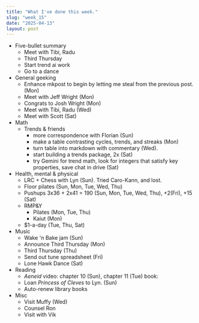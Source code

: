```yaml
---
title: "What I've done this week."
slug: "week_15"
date: "2025-04-13"
layout: post
---
```


* Five-bullet summary
    - Meet with Tibi, Radu
    - Third Thursday
    - Start trend ai work
    - Go to a dance
* General geeking
    - Enhance mkpost to begin by letting me steal from the previous post. (Mon)
    - Meet with Jeff Wright (Mon)
    - Congrats to Josh Wright (Mon)
    - Meet with Tibi, Radu (Wed)
    - Meet with Scott (Sat)
* Math
    - Trends & friends
        - more correspondence with Florian (Sun)
        - make a table contrasting cycles, trends, and streaks (Mon)
        - turn table into markdown with commentary (Wed).
        - start building a trends package, 2x (Sat)
        - try Gemini for trend math, look for integers that satisfy key properties, save chat in drive (Sat)
* Health, mental & physical
    - LRC + Chess with Lyn (Sun). Tried Caro-Kann, and lost.
    - Floor pilates (Sun, Mon, Tue, Wed, Thu)
    - Pushups 3x36 + 2x41 = 190 (Sun, Mon, Tue, Wed, Thu), +2(Fri), +15 (Sat)
    - RMP&Y
        - Pilates (Mon, Tue, Thu)
        - Kaiut (Mon)
    - $1-a-day (Tue, Thu, Sat)
* Music
    - Wake 'n Bake jam (Sun)
    - Announce Third Thursday (Mon)
    - Third Thursday (Thu)
    - Send out tune spreadsheet (Fri)
    - Lone Hawk Dance (Sat)
* Reading
    - *Aeneid*
        video: chapter 10 (Sun), chapter 11 (Tue)
        book:
    - Loan *Princess of Cleves* to Lyn. (Sun)
    - Auto-renew library books
* Misc
    - Visit Muffy (Wed)
    - Counsel Ron
    - Visit with Vik
